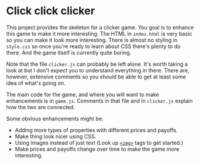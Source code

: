 # Click click clicker

This project provides the skeleton for a clicker game. You goal is to
enhance this game to make it more interesting. The HTML in
`index.html` is very basic so you can make it look more interesting.
There is almost no styling in `style.css` so once you're ready to
learn about CSS there's plenty to do there. And the game itself is
currently quite boring.

Note that the file `clicker.js` can probably be left alone. It's worth
taking a look at but I don't expect you to understand everything in
there. There are, however, extensive comments so you should be able to
get at least some idea of what's going on.

The main code for the game, and where you will want to make
enhancements is in `game.js`. Comments in that file and in
`clicker.js` explain how the two are connected.

Some obvious enhancements might be:

- Adding more types of properties with different prices and payoffs.
- Make thing look nicer using CSS.
- Using images instead of just text (Look up [`<img>`](https://developer.mozilla.org/en-US/docs/Web/HTML/Element/img) tags to get started.)
- Make prices and payoffs change over time to make the game more interesting.

